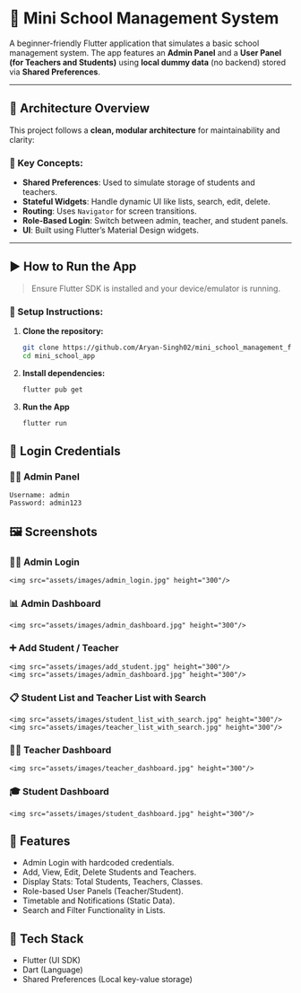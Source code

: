 # 🏫 Mini School Management System

A beginner-friendly Flutter application that simulates a basic school management system. The app features an **Admin Panel** and a **User Panel (for Teachers and Students)** using **local dummy data** (no backend) stored via **Shared Preferences**.

---

## 📐 Architecture Overview

This project follows a **clean, modular architecture** for maintainability and clarity:

### 🔧 Key Concepts:
- **Shared Preferences**: Used to simulate storage of students and teachers.
- **Stateful Widgets**: Handle dynamic UI like lists, search, edit, delete.
- **Routing**: Uses `Navigator` for screen transitions.
- **Role-Based Login**: Switch between admin, teacher, and student panels.
- **UI**: Built using Flutter’s Material Design widgets.

---

## ▶️ How to Run the App

> Ensure Flutter SDK is installed and your device/emulator is running.

### 🔧 Setup Instructions:

1. **Clone the repository:**
   ```bash
   git clone https://github.com/Aryan-Singh02/mini_school_management_flutter.git
   cd mini_school_app

2. **Install dependencies:**
    ```bash
    flutter pub get

3. **Run the App**
    ```bash
    flutter run


## 🔑 Login Credentials

### 👨‍🏫 Admin Panel
    Username: admin
    Password: admin123

## 🖼 Screenshots

### 🧑‍💼 Admin Login
    <img src="assets/images/admin_login.jpg" height="300"/>

### 📊 Admin Dashboard
    <img src="assets/images/admin_dashboard.jpg" height="300"/>

### ➕ Add Student / Teacher
    <img src="assets/images/add_student.jpg" height="300"/>
    <img src="assets/images/admin_dashboard.jpg" height="300"/>

### 📋 Student List and Teacher List with Search
    <img src="assets/images/student_list_with_search.jpg" height="300"/>
    <img src="assets/images/teacher_list_with_search.jpg" height="300"/>

### 🧑‍🏫 Teacher Dashboard
    <img src="assets/images/teacher_dashboard.jpg" height="300"/>

### 🎓 Student Dashboard
    <img src="assets/images/student_dashboard.jpg" height="300"/>

## 📌 Features

- Admin Login with hardcoded credentials.
- Add, View, Edit, Delete Students and Teachers.
- Display Stats: Total Students, Teachers, Classes.
- Role-based User Panels (Teacher/Student).
- Timetable and Notifications (Static Data).
- Search and Filter Functionality in Lists.

## 📁 Tech Stack

- Flutter (UI SDK)
- Dart (Language)
- Shared Preferences (Local key-value storage)